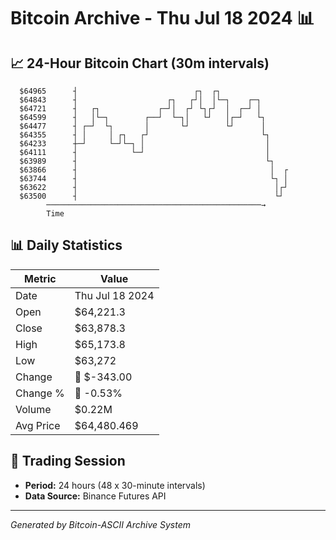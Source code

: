 # Bitcoin Archive - Thu Jul 18 2024 📊

## 📈 24-Hour Bitcoin Chart (30m intervals)

```
  $64965      ┤                          ┌┐  ┌┐                
  $64843      ┤                    ┌┐   ┌┘│  │└─┐    ┌─┐       
  $64721      ┤   ┌┐             ┌─┘│  ┌┘ └┐┌┘  │  ┌─┘ │       
  $64599      ┤   │└─┐        ┌──┘  └─┐│   └┘   │┌─┘   └┐      
  $64477      ┤ ┌─┘  └┐       │       └┘        └┘      │      
  $64355      ┤ │     │ ┌┐   ┌┘                         └┐     
  $64233      ┼─┘     └─┘└─┐ │                           │     
  $64111      ┤            └─┘                           │     
  $63989      ┤                                          └┐    
  $63866      ┤                                           │  ┌ 
  $63744      ┤                                           └┐ │ 
  $63622      ┤                                            │┌┘ 
  $63500      ┤                                            └┘  
        ────────────────────────────────────────────────→
        Time
```

## 📊 Daily Statistics

| Metric | Value |
|--------|-------|
| Date | Thu Jul 18 2024 |
| Open | $64,221.3 |
| Close | $63,878.3 |
| High | $65,173.8 |
| Low | $63,272 |
| Change | 🔴 $-343.00 |
| Change % | 🔴 -0.53% |
| Volume | $0.22M |
| Avg Price | $64,480.469 |

## 📅 Trading Session

- **Period:** 24 hours (48 x 30-minute intervals)
- **Data Source:** Binance Futures API

---
*Generated by Bitcoin-ASCII Archive System*
